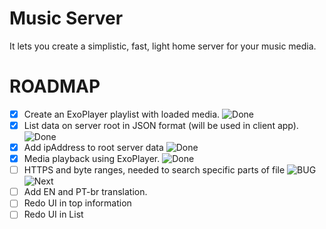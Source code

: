# Music Server 

It lets you create a simplistic, fast, light home server for your music media.

# ROADMAP
- [x] Create an ExoPlayer playlist with loaded media. ![Done](https://img.shields.io/badge/Done-00ff02)
- [x] List data on server root in JSON format (will be used in client app). ![Done](https://img.shields.io/badge/Done-00ff02)
- [x] Add ipAddress to root server data ![Done](https://img.shields.io/badge/Done-00ff02)
- [x] Media playback using ExoPlayer. ![Done](https://img.shields.io/badge/Done-00ff02)
- [ ] HTTPS and byte ranges, needed to search specific parts of file  ![BUG](https://img.shields.io/badge/Bug%20%F0%9F%90%9E-c2c2c2) ![Next](https://img.shields.io/badge/Next-ff0B02)
- [ ] Add EN and PT-br translation.
- [ ] Redo UI in top information
- [ ] Redo UI in List
